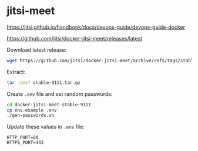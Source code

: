 # jitsi-meet

https://jitsi.github.io/handbook/docs/devops-guide/devops-guide-docker

https://github.com/jitsi/docker-jitsi-meet/releases/latest

Download latest release:
```bash
wget https://github.com/jitsi/docker-jitsi-meet/archive/refs/tags/stable-9111.tar.gz
```

Extract:
```bash
tar -zxvf stable-9111.tar.gz
```

Create `.env` file and set random passwords:
```bash
cd docker-jitsi-meet-stable-9111
cp env.example .env
./gen-passwords.sh
```

Update these values in `.env` file:
```
HTTP_PORT=80
HTTPS_PORT=443
```


